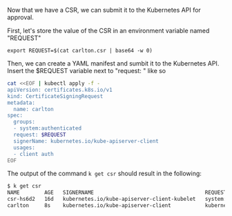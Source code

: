 
Now that we have a CSR, we can submit it to the Kubernetes API for approval.

First, let's store the value of the CSR in an environment variable named "REQUEST"

`export REQUEST=$(cat carlton.csr | base64 -w 0)`

Then, we can create a YAML manifest and sumbit it to the Kubernetes API. Insert the $REQUEST variable next to "request: " like so

```bash
cat <<EOF | kubectl apply -f -
apiVersion: certificates.k8s.io/v1
kind: CertificateSigningRequest
metadata:
  name: carlton
spec:
  groups:
  - system:authenticated
  request: $REQUEST
  signerName: kubernetes.io/kube-apiserver-client
  usages:
  - client auth
EOF
```

The output of the command `k get csr` should result in the following:
```bash
$ k get csr
NAME        AGE   SIGNERNAME                                    REQUESTOR                  REQUESTEDDURATION   CONDITION
csr-hs6d2   16d   kubernetes.io/kube-apiserver-client-kubelet   system:node:controlplane   <none>              Approved,Issued
carlton     8s    kubernetes.io/kube-apiserver-client           kubernetes-admin           <none>              Pending
```